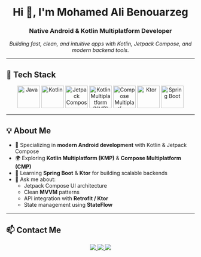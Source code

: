 <h1 align="center">Hi 👋, I'm Mohamed Ali Benouarzeg</h1>
<h3 align="center">Native Android & Kotlin Multiplatform Developer</h3>

<p align="center"><em>Building fast, clean, and intuitive apps with Kotlin, Jetpack Compose, and modern backend tools.</em></p>

---

## 🧰 Tech Stack

<p align="center">
  <!-- Java -->
  <img src="https://techicons.dev/icons/java.svg](https://upload.wikimedia.org/wikipedia/fr/2/2e/Java_Logo.svg" alt="Java" width="60" />

  <!-- Kotlin -->
  <img src="https://techicons.dev/icons/kotlin.svg" alt="Kotlin" width="60" />

  <!-- Jetpack Compose -->
  <img src="https://logo.svgcdn.com/d/jetpackcompose-original.png" alt="Jetpack Compose" width="60" />

  <!-- Kotlin Multiplatform (KMP) -->
  <img src="https://logo.svgcdn.com/l/kotlin-multiplatform.png" alt="Kotlin Multiplatform (KMP)" width="60" />

  <!-- Compose Multiplatform (CMP) - host your own PNG/SVG -->
  <img src="https://your-repo-url/assets/cmp-logo.png" alt="Compose Multiplatform (CMP)" width="60" />

  <!-- Ktor - host your own PNG/SVG -->
  <img src="https://your-repo-url/assets/ktor-logo.png" alt="Ktor" width="60" />

  <!-- Spring Boot - host your own PNG/SVG -->
  <img src="https://your-repo-url/assets/springboot-logo.png" alt="Spring Boot" width="60" />
</p>

---

## 💡 About Me

- 📱 Specializing in **modern Android development** with Kotlin & Jetpack Compose  
- 🌍 Exploring **Kotlin Multiplatform (KMP)** & **Compose Multiplatform (CMP)**  
- 🧠 Learning **Spring Boot** & **Ktor** for building scalable backends  
- 💬 Ask me about:
  - Jetpack Compose UI architecture  
  - Clean **MVVM** patterns  
  - API integration with **Retrofit / Ktor**  
  - State management using **StateFlow**  

---

## 📫 Contact Me

<p align="center">
  <a href="mailto:mohamedbenouarzeg1@gmail.com">
    <img src="https://img.shields.io/badge/Email-D14836?style=for-the-badge&logo=gmail&logoColor=white" />
  </a>
  <a href="https://www.linkedin.com/in/mohamed-ali-benouarzeg-3b55582b2/">
    <img src="https://img.shields.io/badge/LinkedIn-0A66C2?style=for-the-badge&logo=linkedin&logoColor=white" />
  </a>
  <a href="https://instagram.com/mhx.kt">
    <img src="https://img.shields.io/badge/Instagram-E4405F?style=for-the-badge&logo=instagram&logoColor=white" />
  </a>
</p>

